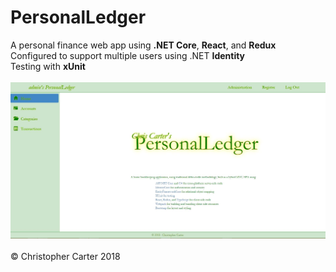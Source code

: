 # PersonalLedger
A personal finance web app using <b>.NET Core</b>, <b>React</b>, and <b>Redux</b><br>
Configured to support multiple users using .NET <b>Identity</b><br>
Testing with <b>xUnit</b><br>
<br>
<img src="./PersonalLedger/wwwroot/personalLedger.JPG/" alt="[splash page]">
<br>
<br>
&copy; Christopher Carter 2018
